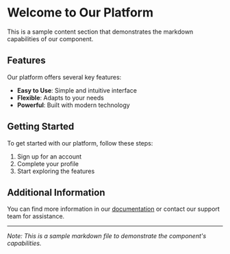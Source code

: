 # Welcome to Our Platform

This is a sample content section that demonstrates the markdown capabilities of our component.

## Features

Our platform offers several key features:

- **Easy to Use**: Simple and intuitive interface
- **Flexible**: Adapts to your needs
- **Powerful**: Built with modern technology

## Getting Started

To get started with our platform, follow these steps:

1. Sign up for an account
2. Complete your profile
3. Start exploring the features

## Additional Information

You can find more information in our [documentation](https://example.com/docs) or contact our support team for assistance.

---

*Note: This is a sample markdown file to demonstrate the component's capabilities.* 